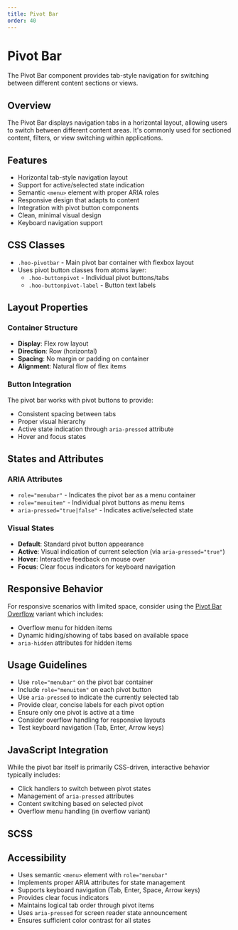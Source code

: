 ```yaml
---
title: Pivot Bar
order: 40
---
```


# Pivot Bar

The Pivot Bar component provides tab-style navigation for switching between different content sections or views.

## Overview

The Pivot Bar displays navigation tabs in a horizontal layout, allowing users to switch between different content areas. It's commonly used for sectioned content, filters, or view switching within applications.

## Features

- Horizontal tab-style navigation layout
- Support for active/selected state indication
- Semantic `<menu>` element with proper ARIA roles
- Responsive design that adapts to content
- Integration with pivot button components
- Clean, minimal visual design
- Keyboard navigation support

## CSS Classes

- `.hoo-pivotbar` - Main pivot bar container with flexbox layout
- Uses pivot button classes from atoms layer:
  - `.hoo-buttonpivot` - Individual pivot buttons/tabs
  - `.hoo-buttonpivot-label` - Button text labels

## Layout Properties

### Container Structure

- **Display**: Flex row layout
- **Direction**: Row (horizontal)
- **Spacing**: No margin or padding on container
- **Alignment**: Natural flow of flex items

### Button Integration

The pivot bar works with pivot buttons to provide:

- Consistent spacing between tabs
- Proper visual hierarchy
- Active state indication through `aria-pressed` attribute
- Hover and focus states

## States and Attributes

### ARIA Attributes

- `role="menubar"` - Indicates the pivot bar as a menu container
- `role="menuitem"` - Individual pivot buttons as menu items
- `aria-pressed="true|false"` - Indicates active/selected state

### Visual States

- **Default**: Standard pivot button appearance
- **Active**: Visual indication of current selection (via `aria-pressed="true"`)
- **Hover**: Interactive feedback on mouse over
- **Focus**: Clear focus indicators for keyboard navigation

## Responsive Behavior

For responsive scenarios with limited space, consider using the [Pivot Bar Overflow](./pivotbar-overflow.html) variant which includes:

- Overflow menu for hidden items
- Dynamic hiding/showing of tabs based on available space
- `aria-hidden` attributes for hidden items

## Usage Guidelines

- Use `role="menubar"` on the pivot bar container
- Include `role="menuitem"` on each pivot button
- Use `aria-pressed` to indicate the currently selected tab
- Provide clear, concise labels for each pivot option
- Ensure only one pivot is active at a time
- Consider overflow handling for responsive layouts
- Test keyboard navigation (Tab, Enter, Arrow keys)

## JavaScript Integration

While the pivot bar itself is primarily CSS-driven, interactive behavior typically includes:

- Click handlers to switch between pivot states
- Management of `aria-pressed` attributes
- Content switching based on selected pivot
- Overflow menu handling (in overflow variant)

## SCSS

## Accessibility

- Uses semantic `<menu>` element with `role="menubar"`
- Implements proper ARIA attributes for state management
- Supports keyboard navigation (Tab, Enter, Space, Arrow keys)
- Provides clear focus indicators
- Maintains logical tab order through pivot items
- Uses `aria-pressed` for screen reader state announcement
- Ensures sufficient color contrast for all states
